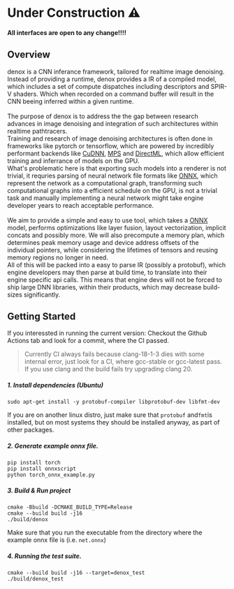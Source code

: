 # Under Construction ⚠️


#### All interfaces are open to any change!!!!

## Overview
denox is a CNN inferance framework, tailored for realtime image denoising.<br>
Instead of providing a runtime, denox provides a IR of a compiled model,
which includes a set of compute dispatches including descriptors 
and SPIR-V shaders. Which when recorded on a command buffer will result in the 
CNN beeing inferred within a given runtime.
<br>
<br>
The purpose of denox is to address the the gap between research advances in image denoising
and integration of such architectures within realtime pathtracers.<br>
Training and research of image denoising architectures is often done in frameworks like 
pytorch or tensorflow, which are powered by incredibly performant backends like 
[CuDNN](https://developer.nvidia.com/cudnn), [MPS](https://developer.apple.com/documentation/metalperformanceshaders) and [DirectML](https://github.com/microsoft/DirectML),
which allow efficient training and inferrance of models on the GPU. <br>
What's problematic here is that exporting such models into a renderer is not trivial, it
requries parsing of neural network file formats like [ONNX](https://github.com/onnx/onnx), which represent the 
network as a computational graph, transforming such computational graphs into 
a efficient schedule on the GPU, is not a trivial task and 
manually implementing a neural network might take engine 
developer years to reach acceptable performance.
<br>
<br>
We aim to provide a simple and easy to use tool, which takes a [ONNX](https://github.com/onnx/onnx) model, 
performs optimizations like layer fusion, layout vectorization,
implicit concats and possibly more.
We will also precompute a memory plan, which determines peak memory 
usage and device address offsets of the individual pointers, while 
considering the lifetimes of tensors and reusing memory regions no 
longer in need. <br>
All of this will be packed into a easy to parse IR (possibly a protobuf), which engine 
developers may then parse at build time, to translate into their engine specific api calls.
This means that engine devs will not be forced to ship large DNN libraries, within their 
products, which may decrease build-sizes significantly.


## Getting Started
If you interessted in running the current version:
Checkout the Github Actions tab and look for a commit, where the 
CI passed.

> Currently CI always fails because clang-18-1-3 dies with some internal error, just look for a CI, where gcc-stable or gcc-latest pass.
> If you use clang and the build fails try upgrading clang 20.

##### 1. Install dependencies (Ubuntu)
```
sudo apt-get install -y protobuf-compiler libprotobuf-dev libfmt-dev
```
If you are on another linux distro, just make sure that ```protobuf``` and```fmt```is installed,
but on most systems they should be installed anyway, as part of other packages.

##### 2. Generate example onnx file.
```
pip install torch
pip install onnxscript
python torch_onnx_example.py 
```
##### 3. Build & Run project
```
cmake -Bbuild -DCMAKE_BUILD_TYPE=Release
cmake --build build -j16 
./build/denox
```
Make sure that you run the executable from the directory where the 
example onnx file is (i.e. ```net.onnx```)

##### 4. Running the test suite.
```
cmake --build build -j16 --target=denox_test
./build/denox_test
```



